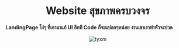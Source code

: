 <h1 align="center"> Website สุขภาพครบวงจร</h1>

**LandingPage โง่ๆ ที่เอามาแก้ UI อีกที Code ก็จะแปลกๆหน่อย**
**งานเขาเราทำหัวจะปวด**

<p align="center"><img align="center" src="https://i.imgur.com/YO1ALAq.png" alt="tyxm" /></p>
